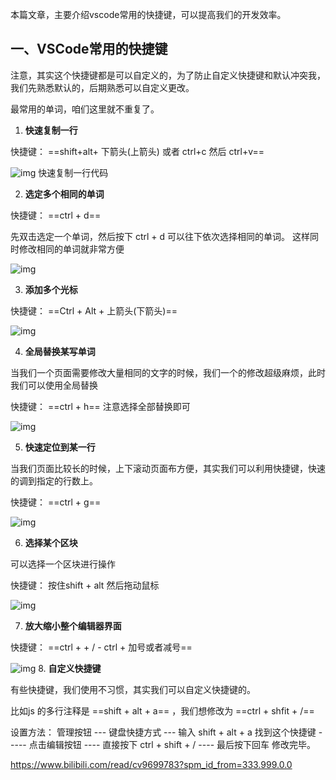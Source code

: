 本篇文章，主要介绍vscode常用的快捷键，可以提高我们的开发效率。

## 一、VSCode常用的快捷键

注意，其实这个快捷键都是可以自定义的，为了防止自定义快捷键和默认冲突我，我们先熟悉默认的，后期熟悉可以自定义更改。

最常用的单词，咱们这里就不重复了。

1. **快速复制一行**  

快捷键： ==shift+alt+ 下箭头(上箭头)         或者 ctrl+c  然后 ctrl+v==

![img](https://i0.hdslb.com/bfs/article/d587978b741791acb276a03117bb99b3205213fc.gif)
快速复制一行代码

2. **选定多个相同的单词** 

快捷键：  ==ctrl + d==  

先双击选定一个单词，然后按下 ctrl + d  可以往下依次选择相同的单词。 这样同时修改相同的单词就非常方便

![img](https://i0.hdslb.com/bfs/article/836a2fd74704fb0ddee6571af469b4663233e640.gif)


3. **添加多个光标**

快捷键：  ==Ctrl + Alt +  上箭头(下箭头)==  

![img](https://i0.hdslb.com/bfs/article/7d131b308b1abb05bae2a9258bef4b2350d83f5c.gif)

4. **全局替换某写单词**

当我们一个页面需要修改大量相同的文字的时候，我们一个的修改超级麻烦，此时我们可以使用全局替换

快捷键：  ==ctrl + h==        注意选择全部替换即可

![img](https://i0.hdslb.com/bfs/article/3be36a5eb8a5cf7f6845a7bc3b8c16c202a406c4.gif)


5. **快速定位到某一行**

当我们页面比较长的时候，上下滚动页面布方便，其实我们可以利用快捷键，快速的调到指定的行数上。

快捷键：  ==ctrl + g==  

![img](https://i0.hdslb.com/bfs/article/2eb1e263469b1bc4d6ccaac99fa001bd60bab243.gif)


6. **选择某个区块**

可以选择一个区块进行操作

快捷键：  按住shift + alt  然后拖动鼠标

![img](https://i0.hdslb.com/bfs/article/b540b4d1a6e0b4d2008620540ebde3dfbe6265ca.gif)


7. **放大缩小整个编辑器界面**

快捷键：  ==ctrl +   +  /  -    ctrl +  加号或者减号==

![img](https://i0.hdslb.com/bfs/article/4e468ac4893bbf98beb98614b689ee2b72e812db.gif)
8. **自定义快捷键**

有些快捷键，我们使用不习惯，其实我们可以自定义快捷键的。

比如js 的多行注释是 ==shift + alt  + a==  ，我们想修改为 ==ctrl + shfit +  /==   

设置方法：   管理按钮  ---   键盘快捷方式  ---  输入  shift + alt  + a  找到这个快捷键  ----- 点击编辑按钮  ---- 直接按下  ctrl + shift  +  /     ---- 最后按下回车 修改完毕。

https://www.bilibili.com/read/cv9699783?spm_id_from=333.999.0.0